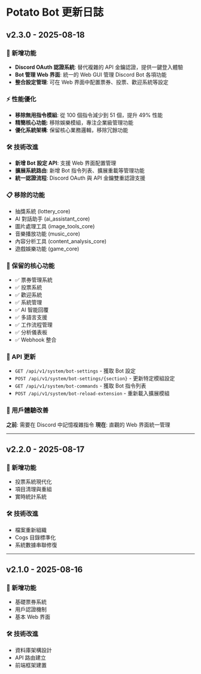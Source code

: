 # Potato Bot 更新日誌

## v2.3.0 - 2025-08-18

### 🚀 新增功能
- **Discord OAuth 認證系統**: 替代複雜的 API 金鑰認證，提供一鍵登入體驗
- **Bot 管理 Web 界面**: 統一的 Web GUI 管理 Discord Bot 各項功能
- **整合設定管理**: 可在 Web 界面中配置票券、投票、歡迎系統等設定

### ⚡ 性能優化
- **移除無用指令模組**: 從 100 個指令減少到 51 個，提升 49% 性能
- **精簡核心功能**: 移除娛樂模組，專注企業級管理功能
- **優化系統架構**: 保留核心業務邏輯，移除冗餘功能

### 🛠️ 技術改進
- **新增 Bot 設定 API**: 支援 Web 界面配置管理
- **擴展系統路由**: 新增 Bot 指令列表、擴展重載等管理功能
- **統一認證流程**: Discord OAuth 與 API 金鑰雙重認證支援

### 📋 移除的功能
- 抽獎系統 (lottery_core)
- AI 對話助手 (ai_assistant_core)
- 圖片處理工具 (image_tools_core)
- 音樂播放功能 (music_core)
- 內容分析工具 (content_analysis_core)
- 遊戲娛樂功能 (game_core)

### 🎯 保留的核心功能
- ✅ 票券管理系統
- ✅ 投票系統
- ✅ 歡迎系統
- ✅ 系統管理
- ✅ AI 智能回覆
- ✅ 多語言支援
- ✅ 工作流程管理
- ✅ 分析儀表板
- ✅ Webhook 整合

### 🔧 API 更新
- `GET /api/v1/system/bot-settings` - 獲取 Bot 設定
- `POST /api/v1/system/bot-settings/{section}` - 更新特定模組設定
- `GET /api/v1/system/bot-commands` - 獲取 Bot 指令列表
- `POST /api/v1/system/bot-reload-extension` - 重新載入擴展模組

### 🌟 用戶體驗改善
**之前**: 需要在 Discord 中記憶複雜指令
**現在**: 直觀的 Web 界面統一管理

---

## v2.2.0 - 2025-08-17

### 🚀 新增功能
- 投票系統現代化
- 項目清理與重組
- 實時統計系統

### 🛠️ 技術改進
- 檔案重新組織
- Cogs 目錄標準化
- 系統數據串聯修復

---

## v2.1.0 - 2025-08-16

### 🚀 新增功能
- 基礎票券系統
- 用戶認證機制
- 基本 Web 界面

### 🛠️ 技術改進
- 資料庫架構設計
- API 路由建立
- 前端框架建置